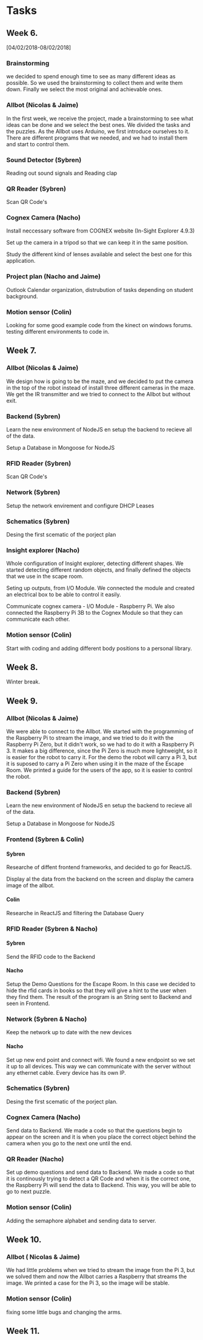 # Tasks

## Week 6. 

\[04/02/2018-08/02/2018\]

### Brainstorming

we decided to spend enough time to see as many different ideas as possible. So we used the brainstorming to collect them and write them down. Finally we select the most original and achievable ones.

### Allbot \(Nicolas & Jaime\)

In the first week, we receive the project, made a brainstorming to see what ideas can be done and we select the best ones. We divided the tasks and the puzzles. As the Allbot uses Arduino, we first introduce ourselves to it. There are different programs that we needed, and we had to install them and start to control them.

### Sound Detector \(Sybren\)

Reading out sound signals and Reading clap

### QR Reader \(Sybren\)

Scan QR Code's 

### Cognex Camera \(Nacho\)

Install neccessary software from COGNEX website \(In-Sight Explorer 4.9.3\)

Set up the camera in a tripod so that we can keep it in the same position.

Study the different kind of lenses available and select the best one for this application.

### Project plan \(Nacho and Jaime\)

Outlook Calendar organization, distrubution of tasks depending on student background.

### Motion sensor \(Colin\)

Looking for some good example code from the kinect on windows forums. testing different environments to code in.

## Week 7.

### Allbot \(Nicolas & Jaime\)

We design how is going to be the maze, and we decided to put the camera in the top of the robot instead of install three different cameras in the maze. We get the IR transmitter and we tried to connect to the Allbot but without exit.

### Backend \(Sybren\)

Learn the new environment of NodeJS en setup the backend to recieve all of the data. 

Setup a Database in Mongoose for NodeJS

### RFID Reader \(Sybren\)

Scan QR Code's 

### Network \(Sybren\)

Setup the network envirement and configure DHCP Leases

### Schematics  \(Sybren\)

Desing the first scematic of the porject plan

### Insight explorer \(Nacho\)

Whole configuration of Insight explorer, detecting different shapes. We started detecting different random objects, and finally defined the objects that we use in the scape room.

Seting up outputs, from I/O Module. We connected the module and created an electrical box to be able to control it easily.

Communicate cognex camera - I/O Module - Raspberry Pi. We also connected the Raspberry Pi 3B to the Cognex Module so that they can communicate each other.

### Motion sensor \(Colin\)

Start with coding and adding different body positions to a personal library.

## Week 8.

Winter break.

## Week 9.

### Allbot \(Nicolas & Jaime\)

We were able to connect to the Allbot. We started with the programming of the Raspberry Pi to stream the image, and we tried to do it with the Raspberry Pi Zero, but it didn't work, so we had to do it with a Raspberry Pi 3. It makes a big difference, since the Pi Zero is much more lightweight, so it  is easier for the robot to carry it. For the demo the robot will carry a Pi 3, but it is suposed to carry a Pi Zero when using it in the maze of the Escape Room. We printed a guide for the users of the app, so it is easier to control the robot. 

### Backend \(Sybren\)

Learn the new environment of NodeJS en setup the backend to recieve all of the data. 

Setup a Database in Mongoose for NodeJS

### Frontend \(Sybren & Colin\)

#### Sybren

Researche of diffent frontend frameworks, and decided to go for ReactJS. 

Display al the data from the backend on the screen and display the camera image of the allbot.

#### Colin

 Researche in ReactJS and filtering the Database Query 

### RFID Reader \(Sybren & Nacho\)

#### Sybren

Send the RFID code to the Backend 

#### Nacho

Setup the Demo Questions for the Escape Room. In this case we decided to hide the rfid cards in books so that they will give a hint to the user when they find them. The result of the program is an String sent to Backend and seen in Frontend.

### Network \(Sybren & Nacho\)

Keep the network up to date with the new devices 

#### Nacho

Set up new end point and connect wifi. We found a new endpoint so we set it up to all devices. This way we can communicate with the server without any ethernet cable. Every device has its own IP.

### Schematics  \(Sybren\)

Desing the first scematic of the porject plan.

### Cognex Camera \(Nacho\)

Send data to Backend. We made a code so that the questions begin to appear on the screen and it is when you place the correct object behind the camera when you go to the next one until the end.

### QR Reader \(Nacho\)

Set up demo questions and send data to Backend. We made a code so that it is continously trying to detect a QR Code and when it is the correct one, the Raspberry Pi will send the data to Backend. This way, you will be able to go to next puzzle.

### Motion sensor \(Colin\)

Adding the semaphore alphabet and sending data to server.

## Week 10.

### Allbot \( Nicolas & Jaime\)

We had little problems when we tried to stream the image from the Pi 3, but we solved them and now the Allbot carries a Raspberry that streams the image. We printed a case for the Pi 3, so the image will be stable. 

### Motion sensor \(Colin\)

fixing some little bugs and changing the arms.

## Week 11.

## 





